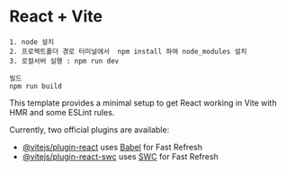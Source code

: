 # React + Vite

```
1. node 설치 
2. 프로젝트폴더 경로 터미널에서  npm install 하여 node_modules 설치
3. 로컬서버 실행 : npm run dev 
```

```
빌드
npm run build
```


This template provides a minimal setup to get React working in Vite with HMR and some ESLint rules.

Currently, two official plugins are available:

- [@vitejs/plugin-react](https://github.com/vitejs/vite-plugin-react/blob/main/packages/plugin-react/README.md) uses [Babel](https://babeljs.io/) for Fast Refresh
- [@vitejs/plugin-react-swc](https://github.com/vitejs/vite-plugin-react-swc) uses [SWC](https://swc.rs/) for Fast Refresh


